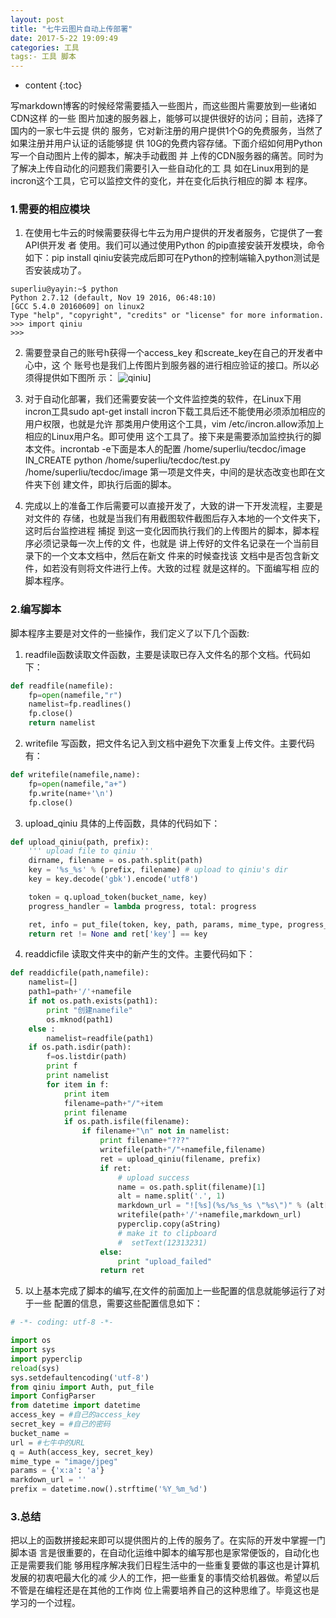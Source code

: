```yaml
---
layout: post
title: "七牛云图片自动上传部署"
date: 2017-5-22 19:09:49
categories: 工具
tags:- 工具 脚本
---
```

* content
{:toc}

写markdown博客的时候经常需要插入一些图片，而这些图片需要放到一些诸如CDN这样 的一些
图片加速的服务器上，能够可以提供很好的访问；目前，选择了国内的一家七牛云提 供的
服务，它对新注册的用户提供1个G的免费服务，当然了如果注册并用户认证的话能够提 供
10G的免费内容存储。下面介绍如何用Python写一个自动图片上传的脚本，解决手动截图 并
上传的CDN服务器的痛苦。同时为了解决上传自动化的问题我们需要引入一些自动化的工 具
如在Linux用到的是incron这个工具，它可以监控文件的变化，并在变化后执行相应的脚 本
程序。




### 1.需要的相应模块
 
1. 在使用七牛云的时候需要获得七牛云为用户提供的开发者服务，它提供了一套API供开发
   者 使用。我们可以通过使用Python 的pip直接安装开发模块，命令如下：pip install
   qiniu安装完成后即可在Python的控制端输入python测试是否安装成功了。
```shell
superliu@yayin:~$ python
Python 2.7.12 (default, Nov 19 2016, 06:48:10)
[GCC 5.4.0 20160609] on linux2
Type "help", "copyright", "credits" or "license" for more information.
>>> import qiniu
>>>
```

2. 需要登录自己的账号h获得一个access_key 和screate_key在自己的开发者中心中，这
   个 账号也是我们上传图片到服务器的进行相应验证的接口。所以必须得提供如下图所
   示：
![qiniu](http://oqaij4yei.bkt.clouddn.com/2017_05_23_qiniufirst.png)]
  
3. 对于自动化部署，我们还需要安装一个文件监控类的软件，在Linux下用incron工具sudo
   apt-get install incron下载工具后还不能使用必须添加相应的用户权限，也就是允许
   那类用户使用这个工具，vim /etc/incron.allow添加上相应的Linux用户名。即可使用
   这个工具了。接下来是需要添加监控执行的脚本文件。incrontab -e下面是本人的配置
   /home/superliu/tecdoc/image IN_CREATE python /home/superliu/tecdoc/test.py
   /home/superliu/tecdoc/image 第一项是文件夹，中间的是状态改变也即在文件夹下创
   建文件，即执行后面的脚本。
4. 完成以上的准备工作后需要可以直接开发了，大致的讲一下开发流程，主要是对文件的
   存储，也就是当我们有用截图软件截图后存入本地的一个文件夹下，这时后台监控进程
   捕捉 到这一变化因而执行我们的上传图片的脚本，脚本程序必须记录每一次上传的文
   件，也就是 讲上传好的文件名记录在一个当前目录下的一个文本文档中，然后在新文
   件来的时候查找该 文档中是否包含新文件，如若没有则将文件进行上传。大致的过程
   就是这样的。下面编写相 应的脚本程序。

### 2.编写脚本

脚本程序主要是对文件的一些操作，我们定义了以下几个函数:
1. readfile函数读取文件函数，主要是读取已存入文件名的那个文档。代码如下：

```python
def readfile(namefile):
    fp=open(namefile,"r")
    namelist=fp.readlines()
    fp.close()
    return namelist

```
2. writefile 写函数，把文件名记入到文档中避免下次重复上传文件。主要代码有：

```python
def writefile(namefile,name):
    fp=open(namefile,"a+")
    fp.write(name+'\n')
    fp.close()
```
3. upload_qiniu 具体的上传函数，具体的代码如下：

```python
def upload_qiniu(path, prefix):
    ''' upload file to qiniu '''
    dirname, filename = os.path.split(path)
    key = '%s_%s' % (prefix, filename) # upload to qiniu's dir
    key = key.decode('gbk').encode('utf8')

    token = q.upload_token(bucket_name, key)
    progress_handler = lambda progress, total: progress

    ret, info = put_file(token, key, path, params, mime_type, progress_handler=progress_handler)
    return ret != None and ret['key'] == key
```
4. readdicfile 读取文件夹中的新产生的文件。主要代码如下：

```python
def readdicfile(path,namefile):
    namelist=[]
    path1=path+'/'+namefile
    if not os.path.exists(path1):
        print "创建namefile"
        os.mknod(path1)
    else :
        namelist=readfile(path1)
    if os.path.isdir(path):
        f=os.listdir(path)
        print f
        print namelist
        for item in f:
            print item
            filename=path+"/"+item
            print filename
            if os.path.isfile(filename):
                if filename+"\n" not in namelist:
                    print filename+"???"
                    writefile(path+"/"+namefile,filename)
                    ret = upload_qiniu(filename, prefix)
                    if ret:
                        # upload success
                        name = os.path.split(filename)[1]
                        alt = name.split('.', 1)
                        markdown_url = "![%s](%s/%s_%s \"%s\")" % (alt[0], url, prefix, name, alt[0])
                        writefile(path+'/'+namefile,markdown_url)
                        pyperclip.copy(aString)
                        # make it to clipboard
                        #  setText(12313231)
                    else:
                        print "upload_failed"
                    return ret

```
5. 以上基本完成了脚本的编写,在文件的前面加上一些配置的信息就能够运行了对于一些
   配置的信息，需要这些配置信息如下：

```python
# -*- coding: utf-8 -*-

import os
import sys
import pyperclip
reload(sys)
sys.setdefaultencoding('utf-8')
from qiniu import Auth, put_file
import ConfigParser
from datetime import datetime
access_key = #自己的access_key
secret_key = #自己的密码
bucket_name = 
url = #七牛中的URL
q = Auth(access_key, secret_key)
mime_type = "image/jpeg"
params = {'x:a': 'a'}
markdown_url = ''
prefix = datetime.now().strftime('%Y_%m_%d')
```
### 3.总结

把以上的函数拼接起来即可以提供图片的上传的服务了。在实际的开发中掌握一门脚本语
言是很重要的，在自动化运维中脚本的编写那也是家常便饭的，自动化也正是需要我们能
够用程序解决我们日程生活中的一些重复要做的事这也是计算机发展的初衷吧最大化的减
少人的工作，把一些重复的事情交给机器做。希望以后不管是在编程还是在其他的工作岗
位上需要培养自己的这种思维了。毕竟这也是学习的一个过程。
